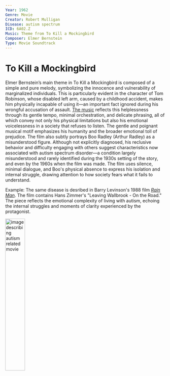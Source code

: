 ```yaml
---
Year: 1962
Genre: Movie
Creator: Robert Mulligan
Disease: autism spectrum
ICD: 6A02.Z
Music: Theme from To Kill a Mockingbird
Composer: Elmer Bernstein
Type: Movie Soundtrack
---
```


# To Kill a Mockingbird

Elmer Bernstein’s main theme in To Kill a Mockingbird is composed of a simple and pure melody, symbolizing the innocence and vulnerability of marginalized individuals. This is particularly evident in the character of Tom Robinson, whose disabled left arm, caused by a childhood accident, makes him physically incapable of using it—an important fact ignored during his wrongful accusation of assault. [The music](https://youtu.be/_t98LWNwUhI?si=LBWfY2Ib_pMMW1wZ) reflects this helplessness through its gentle tempo, minimal orchestration, and delicate phrasing, all of which convey not only his physical limitations but also his emotional voicelessness in a society that refuses to listen. The gentle and poignant musical motif emphasizes his humanity and the broader emotional toll of prejudice. The film also subtly portrays Boo Radley (Arthur Radley) as a misunderstood figure. Although not explicitly diagnosed, his reclusive behavior and difficulty engaging with others suggest characteristics now associated with autism spectrum disorder—a condition largely misunderstood and rarely identified during the 1930s setting of the story, and even by the 1960s when the film was made. The film uses silence, minimal dialogue, and Boo's physical absence to express his isolation and internal struggle, drawing attention to how society fears what it fails to understand.

Example: The same disease is desribed in Barry Levinson's 1988 film [*Rain Man*](ahn_ire.md). The film contains Hans Zimmer's "Leaving Wallbrook - On the Road." The piece reflects the emotional complexity of living with autism, echoing the internal struggles and moments of clarity experienced by the protagonist.

<img scr= "./ha_jeonghyeon_img.png" alt="image describing autism related movie" style="width:35%;" />
